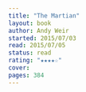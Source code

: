 ```yaml
---
title: "The Martian"
layout: book
author: Andy Weir
started: 2015/07/03
read: 2015/07/05
status: read
rating: "★★★★☆"
cover: 
pages: 384
---
```

